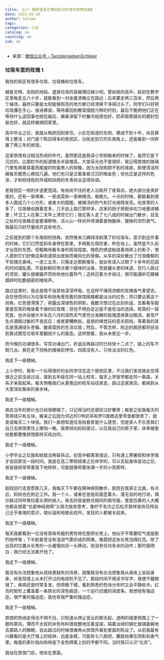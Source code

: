 ```yaml
---
title: 【if：程序语言之神回到18岁成为绝赞伪娘】
date: 2021-02-10
author: Salome
tags: 
categories: 小说
catalog: on
counting: on
sub: on
---
```

* 来源：[微信公众号 - TanzdersiebenSchleier](https://mp.weixin.qq.com/mp/profile_ext?action=home&__biz=MzAxNDgzMTI1Nw==&scene=124#wechat_redirect)

### 垃圾车里的玫瑰 1 

我住的街区有很多垃圾、垃圾桶和垃圾车。

越是文明、高档的地段，盛放垃圾的容器理应越少吧。譬如我的高中，起初在教学区里每走五六十步，就能看到一对金属漆桶立在路边；后来要走两三百米，然后两个操场，最终只要是太阳能够照亮的地方都已经清爽干净得过头了。同学们只好把垃圾攥在手心、放进裤袋，等待着回到教室摆脱污秽的时刻，最后干脆把他们正在等待什么这回事也抛在脑后，擤鼻涕留下的餐巾纸团也好，奶茶吸管细长的塑封包装也好，就这样被捎回家里。

高中毕业之后，我就从租房回到家住。小区在街道的东侧，建成不到十年，尚且算得上整洁；对门是个陈旧得多的居民区，沿街走到它的东南角上，还能看到一间弃置了两三年的旅馆。

这家旅馆有过相当热闹的年代，虽然那还是我读小学刚搬来的时候了。虽然它是下沉式的，比围栏外的街道矮去半层楼高，大堂采光也不是很好，我记得旅馆的玻璃门里有两尊穿着燕尾服的吹笛男人的铜像，因为太阳照顾不到的缘故，即使清洁阿姨每天都悉心擦拭几遍，他们也只是泛着昏昏沉沉的暗金色；但也正是这样的色泽，才和棕绿色的外墙和四周的冬青树丛显得协调。

老居民区一侧的步道更宽阔。有些闲不住的老人沿路开了夜宵店，绝大部分是卖虾尾的，还有一家烤串、一家卤菜和一家麻辣烫。每晚九、十点的时候，都能看到很多人围成几个小方形，或者大的圆圈，被辣汤的热气和灯光焗得发亮。吃夜宵的人多了，垃圾桶也跟着变多，几乎追上路灯那样多。店家的厨子把厨余吃力地塞进桶里；环卫工人在第二天早上清空它们；我在客人走了七八成的时候出门散步，目及之处的垃圾桶总是塞满秽物，活火山一样向外喷涌着食物酸掉、馊掉的浓烈臭气。我最后只好尽量绕开这些地方。

之前提到的那个东南侧的拐角，突然推来几辆绿漆剥落了的垃圾车。意识到这件事的时候，它们已然歪斜车身停在那里，手柄氧化得厉害，杵在地上。虽然是不久前才出现的东西，但粗略地看车身的斑驳程度，暗色的锈迹粘连着地砖上的影子，使人感到它们好像这条街道穿出皮肤而被风化的骨骼。从车的深处散出了日渐馥郁的干玫瑰花香味。一连三五天，只需走近那群推车，就会有误入过期了十多年的花园的时间错乱感。不是新鲜的带点果汁甜味的淡香，而是罐头里的味道，在行人路过的须臾，罐头就被撬开而咝咝地吐露热气；这样迈着大步经过，很可能漏听花瓣被踏碎时松脆细密的喀啦声。

路过这里时，我总是情不自禁地深深呼吸。在这样干燥而浓郁的玫瑰香气里望去，会在恍惚间以为垃圾车和拐角里兜着的旅馆阁楼都是淡淡的红色；而只要远离这个拐角，红色便滑落了，袒露出深绿色的阴影。我数次想过在此刻折返，去看看车膛里是否真的堆放着干燥的红玫瑰；但也不明白走近是不是恰当的选择。若真的一探究竟，也许会被大半车在八月的湿热天气里充分发酵的玫瑰遗体熏出眼泪，甚至产生点酒精过敏的不良反应；或者更糟糕些，是我的嗅觉玩的恶劣把戏，等着我的其实是落满绿头苍蝇、酸臭腐败的生活垃圾；然后，不管怎样，附近的居民都将目击到我试图在垃圾车里翻找什么的窘态。这样想着，我从未更近一步。

而今晚的功课很多。写完功课出门，折返后再路过时已经快十二点了，路上的车不剩几台。我在走下拐角的楼梯前停住。四周没有人，只有淡淡的红色。

我走下一级楼梯。

上小学时，我有一个玩得很好的女同学住在这个居民区里，不过我们发现彼此住得很近之前没说过话，直到五年级在同一站上校车，每天上学放学都走同一条路，关系才亲密起来。每天傍晚我们从更南边的校车站往家走，路过这家旅店，都闻到从大堂深处飘来的香水味。

我走下一级楼梯。

旅店当年的房价也已经很模糊了，只记得当时还感叹过好奢侈；搬家之前我每天的零用钱只有五块，搬来之后因为邻近的O熊奶茶和罗O蛋糕店里零食都很贵了，就变成每天二十块钱。我们一直想知道住高档套房是什么感觉，但是家人不乐意我们自己去旅馆里住上哪怕一晚。我曾经向妈妈提过，以后我自己的房子里，床单被套枕套都要像旅馆那样买纯白的。

我走下一级楼梯。

小学毕业之后我和她就没再联系过。初高中都离家很远，只有遇上寒暑假和休学我才会回家住一段时间。我是在高二寒假结束之后休学的，可以支起身体走动之后，爸爸就经常带着我下地转转，可能就像带着快满一岁的小孩那样。

我走下一级楼梯。

刚找回行走意愿那几天，我每天下午都在精神病院散步。医院在我家正北面，有点远，妈妈也在附近工作。我一个人，或者在爸爸前面歪着头、漫无目的地行进，偶尔路过同样耷拉着头颈的病人。来去的皆是款式相同的病号服，里面包裹的人大概也都会想着“也是神经病啊”又再次放弃思考，像拧干毛巾之后松手那样放弃压榨自己近乎衰竭的意识，貌似温和地彼此绕开。发狂的人都被关起来。

我走下一级楼梯。

每天我都看到一位没有穿病号服的男性倚在那把长凳上。他似乎不需要叹气或是剧烈地呼吸；下半脸甚至没有湿润气雾织成的网罩。晚霞把这张长凳泡得红亮。除了出现的位置从长凳的一头缓慢向另一头移动，他没有任何多余的动作；那时我明白：我已经无法离开他了。

我走下一级楼梯。

我没有办法想象他从视线里缺失的场景，就像我没有办法想象我从病床上坐起身来，却发现墙上从未打开过的电视机不见了。那段时间不用读书写字，我便不戴眼镜了，疾病还是时常复发，但傍晚下楼，看到熟悉的色块分布时又会平静些许。红亮的矩形上覆盖着一条狭长的深色痕迹，一个运行迟缓的进度条。我想他有强迫症。很严重的强迫症。我也有很严重的强迫症。

我走下一级楼梯。

旅馆的热闹走得也不明不白，只知道从停止营业的那天起，透明的墙里侧围上了一圈布屏风。薄而不太软的米色布料很规整地压着竖褶，隔着淡绿的钢化玻璃委婉地去蒙路人的眼睛，自此路过的时候很难再从旅馆外看到里面的陈设了。从前我最有兴趣看的是大厅墙上的挂钟，白底金框，可能有七八面吧，朦胧地罩在阴影和香气里。每面的表针指向和钟底下金色牌匾上刻的字都不同。当时我只认识“北京”。

我站在旅馆门前，他坐在里面。